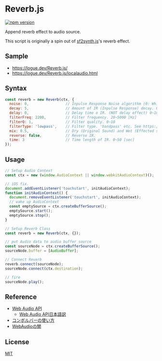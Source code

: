 # Reverb.js

[![npm version](https://badge.fury.io/js/%40logue%2Freverb.svg)](https://badge.fury.io/js/%40logue%2Freverb)

Append reverb effect to audio source.

This script is originally a spin out of [sf2synth.js](https://github.com/logue/smfplayer.js)'s reverb effect.

## Sample

* <https://logue.dev/Reverb.js/>
* <https://logue.dev/Reverb.js/localaudio.html>

## Syntax

```js
const reverb = new Reverb(ctx, {
  noise: 0,                 // Inpulse Response Noise algorithm (0: White noise, 1: Pink noise, 2: Brown noise)
  decay: 5,                 // Amount of IR (Inpulse Response) decay. 0~100
  delay: 0,                 // Delay time o IR. (NOT delay effect) 0~100 [sec]
  filterFreq: 2200,         // Filter frequency. 20~5000 [Hz]
  filterQ: 1,               // Filter quality. 0~10
  filterType: 'lowpass',    // Filter type. 'bandpass' etc. See https://developer.mozilla.org/en-US/docs/Web/API/BiquadFilterNode/type .
  mix: 0.5,                 // Dry (Original Sound) and Wet (Effected sound) raito. 0~1
  reverse: false,           // Reverse IR.
  time: 3                   // Time length of IR. 0~50 [sec]
});
```

## Usage

```js
// Setup Audio Context
const ctx = new (window.AudioContext || window.webkitAudioContext)();

// iOS fix.
document.addEventListener('touchstart', initAudioContext);
function initAudioContext() {
  document.removeEventListener('touchstart', initAudioContext);
  // wake up AudioContext
  const emptySource = ctx.createBufferSource();
  emptySource.start();
  emptySource.stop();
}

// Setup Reverb Class
const reverb = new Reverb(ctx, {});

// put Audio data to audio buffer source
const sourceNode = ctx.createBufferSource();
sourceNode.buffer = [AudioBuffer];

// Connect Reverb
reverb.connect(sourceNode);
sourceNode.connect(ctx.destination);

// fire
sourceNode.play();
```

## Reference

* [Web Audio API](https://www.w3.org/TR/webaudio/)
  * [Web Audio API日本語訳](https://g200kg.github.io/web-audio-api-ja/)
* [コンボルバーの使い方](https://www.g200kg.com/jp/docs/webaudio/convolver.html)
* [WebAudioの闇](https://qiita.com/zprodev/items/7fcd8335d7e8e613a01f)

## License

[MIT](LICENSE)

